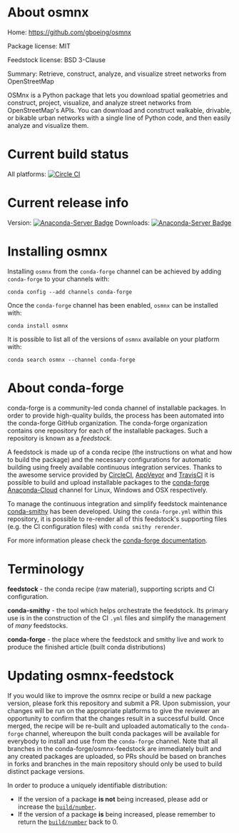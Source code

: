 About osmnx
===========

Home: https://github.com/gboeing/osmnx

Package license: MIT

Feedstock license: BSD 3-Clause

Summary: Retrieve, construct, analyze, and visualize street networks from OpenStreetMap

OSMnx is a Python package that lets you download spatial geometries and
construct, project, visualize, and analyze street networks from OpenStreetMap's
APIs. You can download and construct walkable, drivable, or bikable urban networks
with a single line of Python code, and then easily analyze and visualize them.


Current build status
====================

All platforms: [![Circle CI](https://circleci.com/gh/conda-forge/osmnx-feedstock.svg?style=shield)](https://circleci.com/gh/conda-forge/osmnx-feedstock)

Current release info
====================
Version: [![Anaconda-Server Badge](https://anaconda.org/conda-forge/osmnx/badges/version.svg)](https://anaconda.org/conda-forge/osmnx)
Downloads: [![Anaconda-Server Badge](https://anaconda.org/conda-forge/osmnx/badges/downloads.svg)](https://anaconda.org/conda-forge/osmnx)

Installing osmnx
================

Installing `osmnx` from the `conda-forge` channel can be achieved by adding `conda-forge` to your channels with:

```
conda config --add channels conda-forge
```

Once the `conda-forge` channel has been enabled, `osmnx` can be installed with:

```
conda install osmnx
```

It is possible to list all of the versions of `osmnx` available on your platform with:

```
conda search osmnx --channel conda-forge
```


About conda-forge
=================

conda-forge is a community-led conda channel of installable packages.
In order to provide high-quality builds, the process has been automated into the
conda-forge GitHub organization. The conda-forge organization contains one repository
for each of the installable packages. Such a repository is known as a *feedstock*.

A feedstock is made up of a conda recipe (the instructions on what and how to build
the package) and the necessary configurations for automatic building using freely
available continuous integration services. Thanks to the awesome service provided by
[CircleCI](https://circleci.com/), [AppVeyor](http://www.appveyor.com/)
and [TravisCI](https://travis-ci.org/) it is possible to build and upload installable
packages to the [conda-forge](https://anaconda.org/conda-forge)
[Anaconda-Cloud](http://docs.anaconda.org/) channel for Linux, Windows and OSX respectively.

To manage the continuous integration and simplify feedstock maintenance
[conda-smithy](http://github.com/conda-forge/conda-smithy) has been developed.
Using the ``conda-forge.yml`` within this repository, it is possible to re-render all of
this feedstock's supporting files (e.g. the CI configuration files) with ``conda smithy rerender``.

For more information please check the [conda-forge documentation](https://conda-forge.org/docs/).

Terminology
===========

**feedstock** - the conda recipe (raw material), supporting scripts and CI configuration.

**conda-smithy** - the tool which helps orchestrate the feedstock.
                   Its primary use is in the construction of the CI ``.yml`` files
                   and simplify the management of *many* feedstocks.

**conda-forge** - the place where the feedstock and smithy live and work to
                  produce the finished article (built conda distributions)


Updating osmnx-feedstock
========================

If you would like to improve the osmnx recipe or build a new
package version, please fork this repository and submit a PR. Upon submission,
your changes will be run on the appropriate platforms to give the reviewer an
opportunity to confirm that the changes result in a successful build. Once
merged, the recipe will be re-built and uploaded automatically to the
`conda-forge` channel, whereupon the built conda packages will be available for
everybody to install and use from the `conda-forge` channel.
Note that all branches in the conda-forge/osmnx-feedstock are
immediately built and any created packages are uploaded, so PRs should be based
on branches in forks and branches in the main repository should only be used to
build distinct package versions.

In order to produce a uniquely identifiable distribution:
 * If the version of a package **is not** being increased, please add or increase
   the [``build/number``](http://conda.pydata.org/docs/building/meta-yaml.html#build-number-and-string).
 * If the version of a package **is** being increased, please remember to return
   the [``build/number``](http://conda.pydata.org/docs/building/meta-yaml.html#build-number-and-string)
   back to 0.
